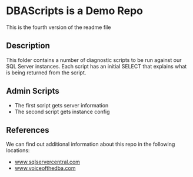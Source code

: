# DBAScripts is a Demo Repo

This is the fourth version of the readme file

## Description
This folder contains a number of diagnostic scripts to be run against our SQL Server instances. Each script has an initial SELECT that explains what is being returned from the script.

## Admin Scripts
- The first script gets server information
- The second script gets instance config

## References
We can find out additional information about this repo in the following locations:

- www.sqlservercentral.com
- www.voiceofthedba.com